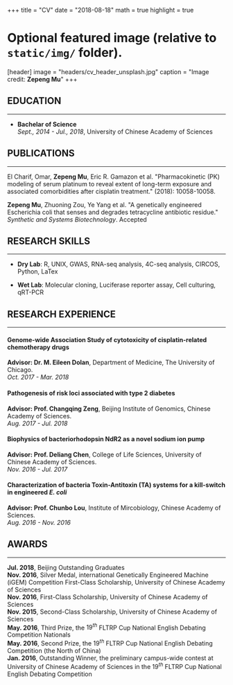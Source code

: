 +++
title = "CV"
date = "2018-08-18"
math = true
highlight = true

# Optional featured image (relative to `static/img/` folder).
[header]
image = "headers/cv_header_unsplash.jpg"
caption = "Image credit: **Zepeng Mu**"
+++

## EDUCATION
---
* **Bachelar of Science**  
	*Sept., 2014 - Jul., 2018*, University of Chinese Academy of Sciences

## PUBLICATIONS
---
El Charif, Omar, **Zepeng Mu**, Eric R. Gamazon et al. "Pharmacokinetic (PK) modeling of serum platinum to reveal extent of long-term exposure and associated comorbidities after cisplatin treatment." (2018): 10058-10058.

**Zepeng Mu**, Zhuoning Zou, Ye Yang et al. "A genetically engineered Escherichia coli that senses and degrades tetracycline antibiotic residue." *Synthetic and Systems Biotechnology*. Accepted


## RESEARCH SKILLS
---
* **Dry Lab**: R, UNIX, GWAS, RNA-seq analysis, 4C-seq analysis, CIRCOS, Python, LaTex

* **Wet Lab**: Molecular cloning, Luciferase reporter assay, Cell culturing, qRT-PCR

## RESEARCH EXPERIENCE
---
#### Genome-wide Association Study of cytotoxicity of cisplatin-related chemotherapy drugs

**Advisor: Dr. M. Eileen Dolan**, Department of Medicine, The University of Chicago.  
	*Oct. 2017 - Mar. 2018*


#### Pathogenesis of risk loci associated with type 2 diabetes

**Advisor: Prof. Changqing Zeng**, Beijing Institute of Genomics, Chinese Academy of Sciences.  
	*Aug. 2017 - Jul. 2018*

#### Biophysics of bacteriorhodopsin NdR2 as a novel sodium ion pump

**Advisor: Prof. Deliang Chen**, College of Life Sciences, University of Chinese Academy of Sciences.  
	*Nov. 2016 - Jul. 2017*

#### Characterization of bacteria Toxin-Antitoxin (TA) systems for a kill-switch in engineered *E. coli*

**Advisor: Prof. Chunbo Lou**, Institute of Mircobiology, Chinese Academy of Sciences.  
	*Aug. 2016 - Nov. 2016*

## AWARDS
---
**Jul. 2018**, Beijing Outstanding Graduates  
**Nov. 2016**, Silver Medal, international Genetically Engineered Machine (iGEM) Competition First-Class Scholarship, University of Chinese Academy of Sciences  
**Nov. 2016**, First-Class Scholarship, University of Chinese Academy of Sciences  
**Nov. 2015**, Second-Class Scholarship, University of Chinese Academy of Sciences  
**May. 2016**, Third Prize, the $19^{th}$ FLTRP Cup National English Debating Competition Nationals  
**May. 2016**, Second Prize, the $19^{th}$ FLTRP Cup National English Debating Competition (the North of China)  
**Jan. 2016**, Outstanding Winner, the preliminary campus-wide contest at University of Chinese Academy of Sciences in the $19^{th}$ FLTRP Cup National English Debating Competition